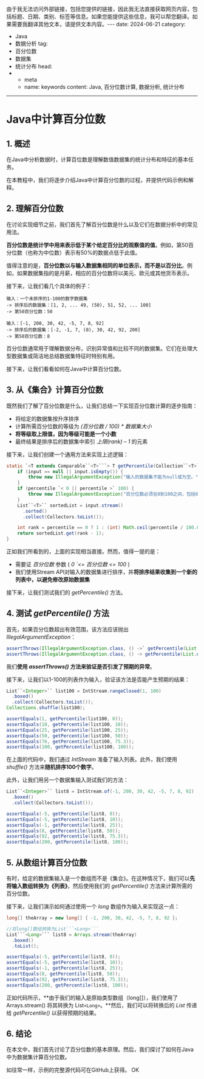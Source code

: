 由于我无法访问外部链接，包括您提供的链接，因此我无法直接获取网页内容，包括标题、日期、类别、标签等信息。如果您能提供这些信息，我可以帮您翻译。如果需要我翻译其他文本，请提供文本内容。---
date: 2024-06-21
category:
  - Java
  - 数据分析
tag:
  - 百分位数
  - 数据集
  - 统计分布
head:
  - - meta
    - name: keywords
      content: Java, 百分位数计算, 数据分析, 统计分布
---

# Java中计算百分位数

## 1. 概述

在Java中分析数据时，计算百位数是理解数值数据集的统计分布和特征的基本任务。

在本教程中，我们将逐步介绍Java中计算百分位数的过程，并提供代码示例和解释。

## 2. 理解百分位数

在讨论实现细节之前，我们首先了解百分位数是什么以及它们在数据分析中的常见用法。

**百分位数是统计学中用来表示低于某个给定百分比的观察值的值**。例如，第50百分位数（也称为中位数）表示有50%的数据点低于此值。

值得注意的是，**百分位数以与输入数据集相同的单位表示，而不是以百分比**。例如，如果数据集指的是月薪，相应的百分位数将以美元、欧元或其他货币表示。

接下来，让我们看几个具体的例子：

```
输入：一个未排序的1-100的数字数据集
-> 排序后的数据集：[1, 2, ... 49, (50), 51, 52, ... 100]
-> 第50百分位数：50

输入：[-1, 200, 30, 42, -5, 7, 8, 92]
-> 排序后的数据集：[-2, -1, 7, (8), 30, 42, 92, 200]
-> 第50百分位数：8
```

百分位数通常用于理解数据分布，识别异常值和比较不同的数据集。它们在处理大型数据集或简洁地总结数据集特征时特别有用。

接下来，让我们看看如何在Java中计算百分位数。

## 3. 从《集合》计算百分位数

既然我们了解了百分位数是什么，让我们总结一下实现百分位数计算的逐步指南：

- 将给定的数据集按升序排序
- 计算所需百分位数的等级为 _(百分位数 / 100) * 数据集大小_
- **将等级取上限值，因为等级可能是一个小数**
- 最终结果是排序后的数据集中索引 _上限(rank) – 1_ 的元素

接下来，让我们创建一个通用方法来实现上述逻辑：

```java
static `<T extends Comparable``<T>```> T getPercentile(Collection``<T>`` input, double percentile) {
    if (input == null || input.isEmpty()) {
        throw new IllegalArgumentException("输入的数据集不能为null或为空。");
    }
    if (percentile `< 0 || percentile >` 100) {
        throw new IllegalArgumentException("百分位数必须在0到100之间，包括0和100。");
    }
    List``<T>`` sortedList = input.stream()
      .sorted()
      .collect(Collectors.toList());

    int rank = percentile == 0 ? 1 : (int) Math.ceil(percentile / 100.0 * input.size());
    return sortedList.get(rank - 1);
}
```

正如我们所看到的，上面的实现相当直接。然而，值得一提的是：

- 需要证 _百分位数_ 参数 ( _0 `<= 百分位数 <= 100_ )
- 我们使用Stream API对输入的数据集进行排序，并**将排序结果收集到一个新的列表中，以避免修改原始数据集**

接下来，让我们测试我们的 _getPercentile()_ 方法。

## 4. 测试 _getPercentile()_ 方法

首先，如果百分位数超出有效范围，该方法应该抛出 _IllegalArgumentException_：

```java
assertThrows(IllegalArgumentException.class, () ->` getPercentile(List.of(1, 2, 3), -1));
assertThrows(IllegalArgumentException.class, () -> getPercentile(List.of(1, 2, 3), 101));
```

我们**使用 _assertThrows()_ 方法来验证是否引发了预期的异常**。

接下来，让我们以1-100的列表作为输入，验证该方法是否能产生预期的结果：

```java
List``<Integer>`` list100 = IntStream.rangeClosed(1, 100)
  .boxed()
  .collect(Collectors.toList());
Collections.shuffle(list100);

assertEquals(1, getPercentile(list100, 0));
assertEquals(10, getPercentile(list100, 10));
assertEquals(25, getPercentile(list100, 25));
assertEquals(50, getPercentile(list100, 50));
assertEquals(76, getPercentile(list100, 75.3));
assertEquals(100, getPercentile(list100, 100));
```

在上面的代码中，我们通过 _IntStream_ 准备了输入列表。此外，我们使用 _shuffle()_ 方法来**随机排序100个数字**。

此外，让我们用另一个数据集输入测试我们的方法：

```java
List``<Integer>`` list8 = IntStream.of(-1, 200, 30, 42, -5, 7, 8, 92)
  .boxed()
  .collect(Collectors.toList());

assertEquals(-5, getPercentile(list8, 0));
assertEquals(-5, getPercentile(list8, 10));
assertEquals(-1, getPercentile(list8, 25));
assertEquals(8, getPercentile(list8, 50));
assertEquals(92, getPercentile(list8, 75.3));
assertEquals(200, getPercentile(list8, 100));
```

## 5. 从数组计算百分位数

有时，给定的数据集输入是一个数组而不是《集合》。在这种情况下，我们可以**先将输入数组转换为《列表》**，然后使用我们的 _getPercentile()_ 方法来计算所需的百分位数。

接下来，让我们演示如何通过使用一个 _long_ 数组作为输入来实现这一点：

```java
long[] theArray = new long[] { -1, 200, 30, 42, -5, 7, 8, 92 };

//将long[]数组转换为List```<Long>```
List```<Long>``` list8 = Arrays.stream(theArray)
  .boxed()
  .toList();

assertEquals(-5, getPercentile(list8, 0));
assertEquals(-5, getPercentile(list8, 10));
assertEquals(-1, getPercentile(list8, 25));
assertEquals(8, getPercentile(list8, 50));
assertEquals(92, getPercentile(list8, 75.3));
assertEquals(200, getPercentile(list8, 100));
```

正如代码所示，**由于我们的输入是原始类型数组（long[]），我们使用了 Arrays.stream() 将其转换为 List```<Long>```。**然后，我们可以将转换后的 _List_ 传递给 _getPercentile()_ 以获得预期的结果。

## 6. 结论

在本文中，我们首先讨论了百分位数的基本原理。然后，我们探讨了如何在Java中为数据集计算百分位数。

如往常一样，示例的完整源代码可在GitHub上获得。
OK